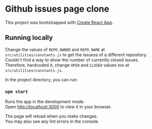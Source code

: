 # Github issues page clone

This project was bootstrapped with [Create React App](https://github.com/facebook/create-react-app).

## Running locally

Change the values of `REPO_OWNER` and `REPO_NAME` at `src/utilities/constants.js` to get the issuess of a different repository.
Couldn't find a way to show the number of currently closed issues. Therefore, hardcoded it, change `OPEN` and `CLOSED` values too at `src/utilities/constants.js`.

In the project directory, you can run:

### `npm start`

Runs the app in the development mode.\
Open [http://localhost:3000](http://localhost:3000) to view it in your browser.

The page will reload when you make changes.\
You may also see any lint errors in the console.

